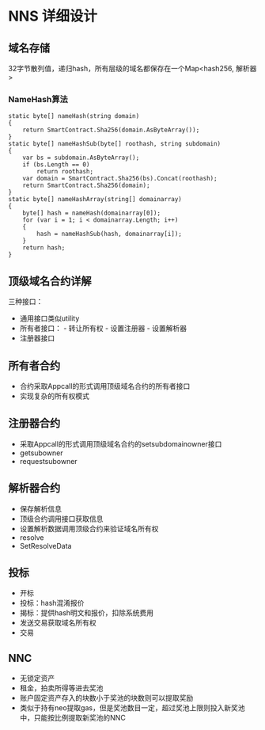 # NNS 详细设计
## 域名存储
32字节散列值，递归hash，所有层级的域名都保存在一个Map<hash256, 解析器>
### NameHash算法
```
static byte[] nameHash(string domain)
{
	return SmartContract.Sha256(domain.AsByteArray());
}
static byte[] nameHashSub(byte[] roothash, string subdomain)
{
	var bs = subdomain.AsByteArray();
	if (bs.Length == 0)
		return roothash;
	var domain = SmartContract.Sha256(bs).Concat(roothash);
	return SmartContract.Sha256(domain);
}
static byte[] nameHashArray(string[] domainarray)
{
	byte[] hash = nameHash(domainarray[0]);
	for (var i = 1; i < domainarray.Length; i++)
	{
		hash = nameHashSub(hash, domainarray[i]);
	}
	return hash;
}
```
## 顶级域名合约详解

三种接口：

 - 通用接口类似utility
 - 所有者接口：
		- 转让所有权
		- 设置注册器
		- 设置解析器
- 注册器接口
## 所有者合约
- 合约采取Appcall的形式调用顶级域名合约的所有者接口
- 实现复杂的所有权模式
## 注册器合约
- 采取Appcall的形式调用顶级域名合约的setsubdomainowner接口
- getsubowner
- requestsubowner
## 解析器合约
- 保存解析信息
- 顶级合约调用接口获取信息
- 设置解析数据调用顶级合约来验证域名所有权
- resolve
- SetResolveData
## 投标
- 开标
- 投标：hash混淆报价
- 揭标：提供hash明文和报价，扣除系统费用
- 发送交易获取域名所有权
- 交易
## NNC
- 无锁定资产
- 租金，拍卖所得等进去奖池
- 账户固定资产存入的块数小于奖池的块数则可以提取奖励
- 类似于持有neo提取gas，但是奖池数目一定，超过奖池上限则投入新奖池中，只能按比例提取新奖池的NNC

<!--stackedit_data:
eyJoaXN0b3J5IjpbMzk0MDA4ODAwXX0=
-->